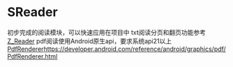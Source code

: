 # SReader
初步完成的阅读模块，可以快速应用在项目中
txt阅读分页和翻页功能参考[Z_Reader](https://github.com/nilbounds/Z_Reader)
pdf阅读使用Android原生api，要求系统api21以上[PdfRenderer]()https://developer.android.com/reference/android/graphics/pdf/PdfRenderer.html
